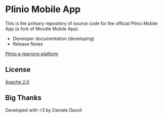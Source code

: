 Plinio Mobile App
=================

This is the primary repository of source code for the official Plinio Mobile App (a fork of Moodle Mobile App).

* Developer documentation (developing)
* Release Notes

[Plinio e-learning platform](http://p.formax.cloud)

License
-------

[Apache 2.0](http://www.apache.org/licenses/LICENSE-2.0)

Big Thanks
-----------

Developed with <3 by Daniele Davoli
